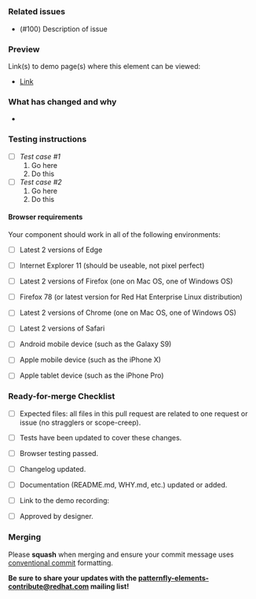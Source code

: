 <!-- Labels: feature, needs: AT updates, needs: changelog, ready: branch testing, ready: browser testing, ready: code review, priority: low -->

<!-- Thank you for submitting a pull request! Please note that your pull request *title* MUST adhere to conventional commits to be valid.  For more information: https://www.conventionalcommits.org/en/v1.0.0/ -->

<!-- Reminder: please DO NOT forget your changelog and visual baseline updates! -->

## <Pull request description>

<!-- tldr; -->


### Related issues

- (#100) Description of issue


### Preview

<!-- Suggest linking to Netlify or a public sandbox; not a resource behind a log-in or VPN -->
Link(s) to demo page(s) where this element can be viewed:
- [Link](https://deploy-preview-<pr_number>--happy-galileo-ea79c4.netlify.app/examples/) 


### What has changed and why

<!-- Summarize files edited as part of this MR along with a brief description of what was changed/why. -->

- 


### Testing instructions

<!-- Be sure to include detailed instructions on how your update can be tested by another developer. -->

- [ ] *Test case #1*
  1. Go here
  2. Do this
- [ ] *Test case #2*
  1. Go here
  2. Do this


#### Browser requirements

Your component should work in all of the following environments:

- [ ] Latest 2 versions of Edge
- [ ] Internet Explorer 11 (should be useable, not pixel perfect)
- [ ] Latest 2 versions of Firefox (one on Mac OS, one of Windows OS)
- [ ] Firefox 78 (or latest version for Red Hat Enterprise Linux distribution)
- [ ] Latest 2 versions of Chrome (one on Mac OS, one of Windows OS)
- [ ] Latest 2 versions of Safari
- [ ] Android mobile device (such as the Galaxy S9)
- [ ] Apple mobile device (such as the iPhone X)
- [ ] Apple tablet device (such as the iPhone Pro)


### Ready-for-merge Checklist

<!-- Check off items as they are completed.  Feel free to delete items if they are not applicable. -->

- [ ] Expected files: all files in this pull request are related to one request or issue (no stragglers or scope-creep).
- [ ] Tests have been updated to cover these changes.
- [ ] Browser testing passed.
- [ ] Changelog updated.
- [ ] Documentation (README.md, WHY.md, etc.) updated or added.
- [ ] Link to the demo recording: []()
- [ ] Approved by designer.


### Merging

Please **squash** when merging and ensure your commit message uses [conventional commit](https://www.conventionalcommits.org/en/v1.0.0/#summary) formatting.

**Be sure to share your updates with the [patternfly-elements-contribute@redhat.com](mailto:patternfly-elements-contribute@redhat.com) mailing list!**

